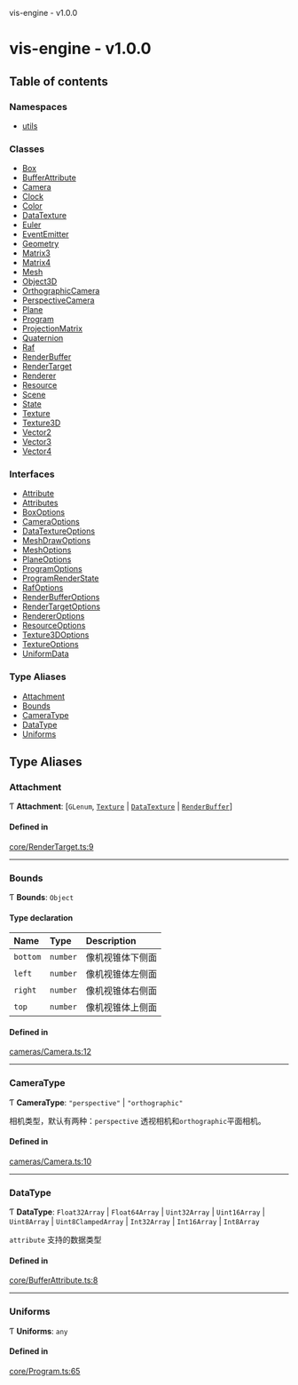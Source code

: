 vis-engine - v1.0.0

# vis-engine - v1.0.0

## Table of contents

### Namespaces

- [utils](modules/utils.md)

### Classes

- [Box](classes/Box.md)
- [BufferAttribute](classes/BufferAttribute.md)
- [Camera](classes/Camera.md)
- [Clock](classes/Clock.md)
- [Color](classes/Color.md)
- [DataTexture](classes/DataTexture.md)
- [Euler](classes/Euler.md)
- [EventEmitter](classes/EventEmitter.md)
- [Geometry](classes/Geometry.md)
- [Matrix3](classes/Matrix3.md)
- [Matrix4](classes/Matrix4.md)
- [Mesh](classes/Mesh.md)
- [Object3D](classes/Object3D.md)
- [OrthographicCamera](classes/OrthographicCamera.md)
- [PerspectiveCamera](classes/PerspectiveCamera.md)
- [Plane](classes/Plane.md)
- [Program](classes/Program.md)
- [ProjectionMatrix](classes/ProjectionMatrix.md)
- [Quaternion](classes/Quaternion.md)
- [Raf](classes/Raf.md)
- [RenderBuffer](classes/RenderBuffer.md)
- [RenderTarget](classes/RenderTarget.md)
- [Renderer](classes/Renderer.md)
- [Resource](classes/Resource.md)
- [Scene](classes/Scene.md)
- [State](classes/State.md)
- [Texture](classes/Texture.md)
- [Texture3D](classes/Texture3D.md)
- [Vector2](classes/Vector2.md)
- [Vector3](classes/Vector3.md)
- [Vector4](classes/Vector4.md)

### Interfaces

- [Attribute](interfaces/Attribute.md)
- [Attributes](interfaces/Attributes.md)
- [BoxOptions](interfaces/BoxOptions.md)
- [CameraOptions](interfaces/CameraOptions.md)
- [DataTextureOptions](interfaces/DataTextureOptions.md)
- [MeshDrawOptions](interfaces/MeshDrawOptions.md)
- [MeshOptions](interfaces/MeshOptions.md)
- [PlaneOptions](interfaces/PlaneOptions.md)
- [ProgramOptions](interfaces/ProgramOptions.md)
- [ProgramRenderState](interfaces/ProgramRenderState.md)
- [RafOptions](interfaces/RafOptions.md)
- [RenderBufferOptions](interfaces/RenderBufferOptions.md)
- [RenderTargetOptions](interfaces/RenderTargetOptions.md)
- [RendererOptions](interfaces/RendererOptions.md)
- [ResourceOptions](interfaces/ResourceOptions.md)
- [Texture3DOptions](interfaces/Texture3DOptions.md)
- [TextureOptions](interfaces/TextureOptions.md)
- [UniformData](interfaces/UniformData.md)

### Type Aliases

- [Attachment](index.md#attachment)
- [Bounds](index.md#bounds)
- [CameraType](index.md#cameratype)
- [DataType](index.md#datatype)
- [Uniforms](index.md#uniforms)

## Type Aliases

### Attachment

Ƭ **Attachment**: [`GLenum`, [`Texture`](classes/Texture.md) \| [`DataTexture`](classes/DataTexture.md) \| [`RenderBuffer`](classes/RenderBuffer.md)]

#### Defined in

[core/RenderTarget.ts:9](https://github.com/sakitam-gis/vis-engine/blob/master/src/core/RenderTarget.ts?at&#x3D;92e1850#line&#x3D;9)

___

### Bounds

Ƭ **Bounds**: `Object`

#### Type declaration

| Name | Type | Description |
| :------ | :------ | :------ |
| `bottom` | `number` | 像机视锥体下侧面 |
| `left` | `number` | 像机视锥体左侧面 |
| `right` | `number` | 像机视锥体右侧面 |
| `top` | `number` | 像机视锥体上侧面 |

#### Defined in

[cameras/Camera.ts:12](https://github.com/sakitam-gis/vis-engine/blob/master/src/cameras/Camera.ts?at&#x3D;92e1850#line&#x3D;12)

___

### CameraType

Ƭ **CameraType**: ``"perspective"`` \| ``"orthographic"``

相机类型，默认有两种：`perspective` 透视相机和`orthographic`平面相机。

#### Defined in

[cameras/Camera.ts:10](https://github.com/sakitam-gis/vis-engine/blob/master/src/cameras/Camera.ts?at&#x3D;92e1850#line&#x3D;10)

___

### DataType

Ƭ **DataType**: `Float32Array` \| `Float64Array` \| `Uint32Array` \| `Uint16Array` \| `Uint8Array` \| `Uint8ClampedArray` \| `Int32Array` \| `Int16Array` \| `Int8Array`

`attribute` 支持的数据类型

#### Defined in

[core/BufferAttribute.ts:8](https://github.com/sakitam-gis/vis-engine/blob/master/src/core/BufferAttribute.ts?at&#x3D;92e1850#line&#x3D;8)

___

### Uniforms

Ƭ **Uniforms**: `any`

#### Defined in

[core/Program.ts:65](https://github.com/sakitam-gis/vis-engine/blob/master/src/core/Program.ts?at&#x3D;92e1850#line&#x3D;65)
